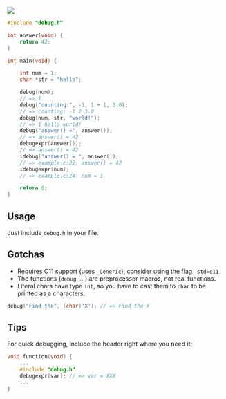 ![](http://oi61.tinypic.com/34illzt.jpg)

```c
#include "debug.h"

int answer(void) {
    return 42;
}

int main(void) {

    int num = 1;
    char *str = "hello";

    debug(num);
    // => 1
    debug("counting:", -1, 1 + 1, 3.0);
    // => counting: -1 2 3.0
    debug(num, str, "world!");
    // => 1 hello world!
    debug("answer() =", answer());
    // => answer() = 42
    debugexpr(answer());
    // => answer() = 42
    idebug("answer() = ", answer());
    // => example.c:22: answer() = 42
    idebugexpr(num);
    // => example.c:24: num = 1

    return 0;
}
```

## Usage

Just include `debug.h` in your file.

## Gotchas

* Requires C11 support (uses `_Generic`), consider using the flag `-std=c11`
* The functions (`debug`, ...) are preprocessor macros, not real functions.
* Literal chars have type `int`, so you have to cast them to `char` to be printed as a characters:

```c
debug("Find the", (char)'X'); // => Find the X
```

## Tips

For quick debugging, include the header right where you need it:

```c
void function(void) {
    ...
    #include "debug.h"
    debugexpr(var); // => var = XXX
    ...
}
